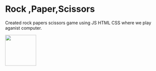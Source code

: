 # Rock ,Paper,Scissors

Created rock papers scissors game using JS HTML CSS where we play aganist computer.


<img src="/image/Screenshot (80).png"  width="100">
